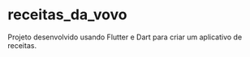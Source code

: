 # receitas_da_vovo

Projeto desenvolvido usando Flutter e Dart para criar um aplicativo de receitas.
